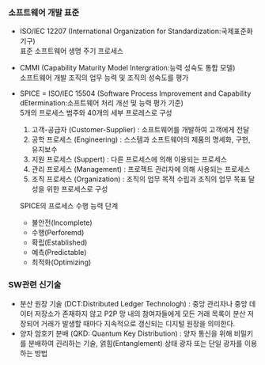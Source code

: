 ### 소프트웨어 개발 표준
* ISO/IEC 12207 (International Organization for Standardization:국제표준화기구)   
  표준 소프트웨어 생명 주기 프로세스
* CMMI (Capability Maturity Model Intergration:능력 성숙도 통합 모델)  
  소프트웨어 개발 조직의 업무 능력 및 조직의 성숙도를 평가
* SPICE = ISO/IEC 15504 (Software Process Improvement and Capability dEtermination:소프트웨어 처리 개선 및 능력 평가 기준)   
  5개의 프로세스 범주와 40개의 세부 프로레스로 구성
  1. 고객-공급자 (Customer-Supplier) : 소프트웨어를 개발하여 고객에게 전달
  2. 공학 프로세스 (Engineering) : 스스템과 소프트웨어의 제품의 명세화, 구현, 유지보수
  3. 지원 프로세스 (Suppert) : 다른 프로세스에 의해 이용되는 프로세스
  4. 관리 프로세스 (Management) : 프로젝트 관리자에 의해 사용되는 프로세스
  5. 조직 프로세스 (Organization) : 조직의 업무 목적 수립과 조직의 업무 목표 달성을 위한 프로세스로 구성
  
  SPICE의 프로세스 수행 능력 단계
  * 불안전(Incomplete)
  * 수행(Perforemd)
  * 확립(Established)
  * 예측(Predictable)
  * 최적화(Optimizing)

### SW관련 신기술
* 분산 원장 기술 (DCT:Distributed Ledger Technologh) : 중앙 관리자나 중앙 데이터 저장소가 존재하지 않고 P2P 망 내의 참여자들에게 모든 거래 목록이 분산 저장되어 거래가 발생할 때마다 지속적으로 갱신되는 디지털 원장을 의미한다.
* 양자 암호키 분배 (QKD: Quantum Key Distribution) : 양자 통신을 위해 비밀키를 분배하여 괸리하는 기술, 얽힘(Entanglement) 상태 광자 또는 단일 광자를 이용하는 방법 
